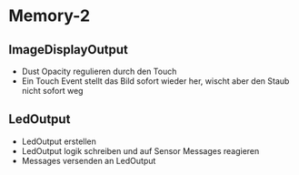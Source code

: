 # Memory-2

## ImageDisplayOutput 
- Dust Opacity regulieren durch den Touch
- Ein Touch Event stellt das Bild sofort wieder her, wischt aber den Staub nicht sofort weg


## LedOutput
- LedOutput erstellen 
- LedOutput logik schreiben und auf Sensor Messages reagieren
- Messages versenden an LedOutput
